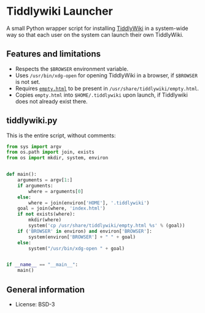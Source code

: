 # Tiddlywiki Launcher

A small Python wrapper script for installing [TiddlyWiki](https://tiddlywiki.com/) in a system-wide way so that each user on the system can launch their own TiddlyWiki.

## Features and limitations

* Respects the `$BROWSER` environment variable.
* Uses `/usr/bin/xdg-open` for opening TiddlyWiki in a browser, if `$BROWSER` is not set.
* Requires [`empty.html`](http://www.tiddlywiki.com/empty.html) to be present in `/usr/share/tiddlywiki/empty.html`.
* Copies `empty.html` into `$HOME/.tiddlywiki` upon launch, if Tiddlywiki does not already exist there.

## tiddlywiki.py

This is the entire script, without comments:

```python
from sys import argv
from os.path import join, exists
from os import mkdir, system, environ


def main():
    arguments = argv[1:]
    if arguments:
        where = arguments[0]
    else:
        where = join(environ['HOME'], '.tiddlywiki')
    goal = join(where, 'index.html')
    if not exists(where):
        mkdir(where)
        system('cp /usr/share/tiddlywiki/empty.html %s' % (goal))
    if ('BROWSER' in environ) and environ['BROWSER']:
        system(environ['BROWSER'] + " " + goal)
    else:
        system("/usr/bin/xdg-open " + goal)


if __name__ == "__main__":
    main()
```

## General information

* License: BSD-3
